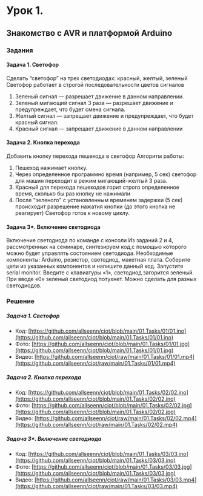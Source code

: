 # Урок 1. 

## Знакомство с AVR и платформой Arduino

### Задания

#### Задача 1. Светофор

Сделать “светофор” на трех светодиодах: красный, желтый, зеленый
Светофор работает в строгой последовательности цветов сигналов
1. Зеленый сигнал — разрешает движение в данном направлении.
2. Зеленый мигающий сигнал 3 раза — разрешает движение и предупреждает, что будет смена сигнала.
3. Желтый сигнал — запрещает движение и предупреждает, что будет красный сигнал.
4. Красный сигнал — запрещает движение в данном направлении

#### Задача 2. Кнопка перехода

Добавить кнопку перехода пешехода в светофор
Алгоритм работы:
1. Пешеход нажимает кнопку.
2. Через определенное программно время (например, 5 сек) светофор для машин переходит в режим
мигающий-желтый 3 раза.
3. Красный для перехода пешеходов горит строго определенное время, сколько бы раз кнопку не
нажимали
4. После "зеленого" с установленным временем задержки (5 сек) происходит разрешение нажатия
кнопки (до этого кнопка не реагирует)
Светофор готов к новому циклу.

#### Задача 3*. Включение светодиода

Включение светодиода по команде с консоли
Из заданий 2 и 4, рассмотренных на семинаре, синтезируем код,с помощью которого можно будет управлять
состоянием светодиода.
Необходимые компоненты: Arduino, резистор, светодиод, макетная плата.
Соберите цепи из указанных компонентов и напишите данный код. Запустите serial monitor. Введите с
клавиатуры «1», светодиод загорится зеленый. При вводе «0» зеленый светодиод потухнет. Можно сделать
для разных светодиодов.

### Решение

##### Задача 1. Светофор

- Код: [https://github.com/allseenn/ciot/blob/main/01.Tasks/01/01.ino](https://github.com/allseenn/ciot/blob/main/01.Tasks/01/01.ino)
- Фото: [https://github.com/allseenn/ciot/blob/main/01.Tasks/01/01.jpg](https://github.com/allseenn/ciot/blob/main/01.Tasks/01/01.jpg)
- Видео: [https://github.com/allseenn/ciot/raw/main/01.Tasks/01/01.mp4](https://github.com/allseenn/ciot/raw/main/01.Tasks/01/01.mp4)

##### Задача 2. Кнопка перехода

- Код: [https://github.com/allseenn/ciot/blob/main/01.Tasks/02/02.ino](https://github.com/allseenn/ciot/blob/main/01.Tasks/02/02.ino)
- Фото: [https://github.com/allseenn/ciot/blob/main/01.Tasks/02/02.jpg](https://github.com/allseenn/ciot/blob/main/01.Tasks/02/02.jpg)
- Видео: [https://github.com/allseenn/ciot/raw/main/01.Tasks/02/02.mp4](https://github.com/allseenn/ciot/raw/main/01.Tasks/02/02.mp4)

##### Задача 3*. Включение светодиода

- Код: [https://github.com/allseenn/ciot/blob/main/01.Tasks/03/03.ino](https://github.com/allseenn/ciot/blob/main/01.Tasks/03/03.ino)
- Фото: [https://github.com/allseenn/ciot/blob/main/01.Tasks/03/03.jpg](https://github.com/allseenn/ciot/blob/main/01.Tasks/03/03.jpg)
- Видео: [https://github.com/allseenn/ciot/raw/main/01.Tasks/03/03.mp4](https://github.com/allseenn/ciot/raw/main/01.Tasks/03/03.mp4)
